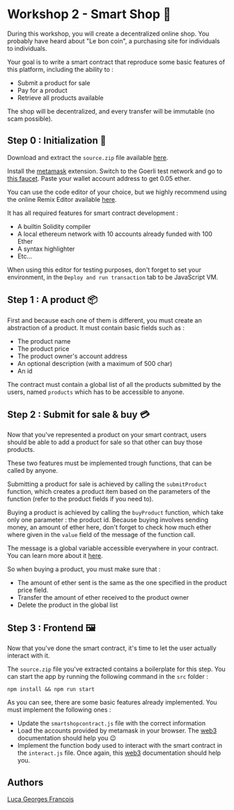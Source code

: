 # Workshop 2 - Smart Shop :shopping_cart:

During this workshop, you will create a decentralized online shop.
You probably have heard about "Le bon coin", a purchasing site for individuals to individuals.

Your goal is to write a smart contract that reproduce some basic features of this platform,
including the ability to :

- Submit a product for sale
- Pay for a product
- Retrieve all products available

The shop will be decentralized, and every transfer will be immutable (no scam possible).

## Step 0 : Initialization :rocket:

Download and extract the `source.zip` file available [here](https://github.com/PoCInnovation/Workshops/raw/master/p2p/2.SmartShop/src/source.zip).

Install the [metamask](https://metamask.io/) extension. Switch to the Goerli test network and go to [this faucet](https://goerli-faucet.slock.it/).
Paste your wallet account address to get 0.05 ether.

You can use the code editor of your choice, but we highly recommend using the online Remix Editor available [here](https://remix.ethereum.org).

It has all required features for smart contract development :

- A builtin Solidity compiler
- A local ethereum network with 10 accounts already funded with 100 Ether
- A syntax highlighter
- Etc...

When using this editor for testing purposes, don't forget to set your environment, in the `Deploy and run transaction` tab to be JavaScript VM.

## Step 1 : A product :package:

First and because each one of them is different, you must create an abstraction of a product.
It must contain basic fields such as :

- The product name
- The product price
- The product owner's account address
- An optional description (with a maximum of 500 char)
- An id

The contract must contain a global list of all the products submitted by the users, named `products` which has to be accessible to anyone.

## Step 2 : Submit for sale & buy :credit_card:

Now that you've represented a product on your smart contract,
users should be able to add a product for sale so that other can buy those products.

These two features must be implemented trough functions, that can be called by anyone.

Submitting a product for sale is achieved by calling the `submitProduct` function,
which creates a product item based on the parameters of the function (refer to the product fields if you need to).

Buying a product is achieved by calling the `buyProduct` function,
which take only one parameter : the product id.
Because buying involves sending money, an amount of ether here,
don't forget to check how much ether where given in the `value` field of the message of the function call.

The message is a global variable accessible everywhere in your contract. You can learn more about it [here](https://docs.soliditylang.org/en/v0.7.5/units-and-global-variables.html).

So when buying a product, you must make sure that :

- The amount of ether sent is the same as the one specified in the product price field.
- Transfer the amount of ether received to the product owner
- Delete the product in the global list

## Step 3 : Frontend :framed_picture:

Now that you've done the smart contract, it's time to let the user actually interact with it.

The `source.zip` file you've extracted contains a boilerplate for this step.
You can start the app by running the following command in the `src` folder :

```shell
npm install && npm run start
```

As you can see, there are some basic features already implemented.
You must implement the following ones :

- Update the `smartshopcontract.js` file with the correct information
- Load the accounts provided by metamask in your browser. The [web3](https://web3js.readthedocs.io/en/v1.3.0/web3-eth.html) documentation should help you :wink:
- Implement the function body used to interact with the smart contract in the `interact.js` file.
  Once again, this [web3](https://web3js.readthedocs.io/en/v1.3.0/web3-eth-contract.html#methods-mymethod-call) documentation should help you.

## Authors

[Luca Georges Francois](https://github.com/PtitLuca)

